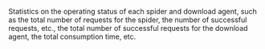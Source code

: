 Statistics on the operating status of each spider and download agent, such as the total number of requests for the spider, the number of successful requests, etc., the total number of successful requests for the download agent, the total consumption time, etc.

